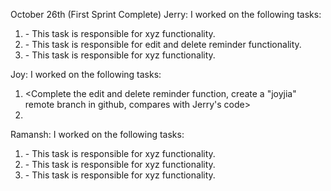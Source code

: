 October 26th (First Sprint Complete)
Jerry:
I worked on the following tasks:
1. <Create github repo and trello board> - This task is responsible for xyz functionality.
2. <Finish edit and delete function on reminder_conteroller.js> - This task is responsible for edit and delete reminder functionality.
3. <Insert Some Task Here> - This task is responsible for xyz functionality.

Joy:
I worked on the following tasks:
1. <Complete the edit and delete reminder function, create a "joyjia" remote branch in github, compares with Jerry's code>
2. <Edit Trello board>


Ramansh:
I worked on the following tasks:
1. <Insert Some Task Here> - This task is responsible for xyz functionality.
2. <Insert Some Task Here> - This task is responsible for xyz functionality.
3. <Insert Some Task Here> - This task is responsible for xyz functionality.
